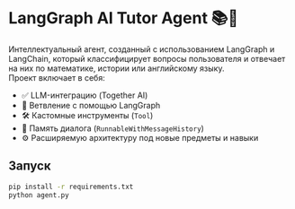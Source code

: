 # LangGraph AI Tutor Agent 📚🧠

Интеллектуальный агент, созданный с использованием LangGraph и LangChain, который классифицирует вопросы пользователя и отвечает на них по математике, истории или английскому языку.  
Проект включает в себя:

- ✅ LLM-интеграцию (Together AI)
- 🔁 Ветвление с помощью LangGraph
- 🛠 Кастомные инструменты (`Tool`)
- 💬 Память диалога (`RunnableWithMessageHistory`)
- ⚙️ Расширяемую архитектуру под новые предметы и навыки

## Запуск
```bash
pip install -r requirements.txt
python agent.py